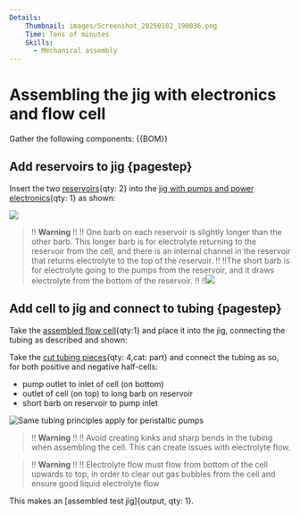 ```yaml
---
Details:
    Thumbnail: images/Screenshot_20250102_190036.png
    Time: Tens of minutes
    Skills:
      - Mechanical assembly
---
```

<!-- There should be only one Header per page. You do not need to use all the keys -->
# Assembling the jig with electronics and flow cell

Gather the following components:
{{BOM}}

## Add reservoirs to jig {pagestep}

Insert the two [reservoirs](fromstep){qty: 2} into the [jig with pumps and power electronics](fromstep){qty: 1} as shown:


![](images/Screenshot_20250102_190203.png)

>!! **Warning** 
>!!
>!! One barb on each reservoir is slightly longer than the other barb. This longer barb is for electrolyte returning to the reservoir from the cell, and there is an internal channel in the reservoir that returns electrolyte to the top of the reservoir.
>!!
>!!The short barb is for electrolyte going to the pumps from the reservoir, and it draws electrolyte from the bottom of the reservoir. 
>!!
>!!![](images/Screenshot_20250102_190750.png)

## Add cell to jig and connect to tubing {pagestep}

Take the [assembled flow cell](fromstep){qty:1} and place it into the jig, connecting the tubing as described and shown:

Take the [cut tubing pieces](fromstep){qty: 4,cat: part} and connect the tubing as so, for both positive and negative half-cells:
- pump outlet to inlet of cell (on bottom)
- outlet of cell (on top) to long barb on reservoir
- short barb on reservoir to pump inlet

![Same tubing principles apply for peristaltic pumps](images/front.png)



>!! **Warning** 
>!!
>!! Avoid creating kinks and sharp bends in the tubing when assembling the cell. This can create issues with electrolyte flow.



>!! **Warning** 
>!!
>!! Electrolyte flow must flow from bottom of the cell upwards to top, in order to clear out gas bubbles from the cell and ensure good liquid electrolyte flow

This makes an [assembled test jig]{output, qty: 1}.

